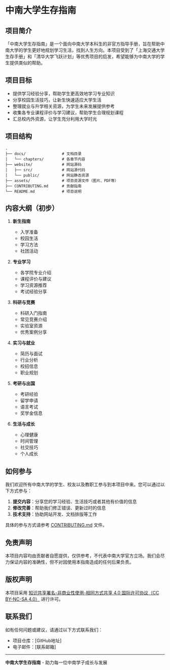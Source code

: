 # 中南大学生存指南

## 项目简介

「中南大学生存指南」是一个面向中南大学本科生的非官方指导手册，旨在帮助中南大学的学生更好地规划学习生活，找到人生方向。本项目受到了「上海交通大学生存手册」和「清华大学飞跃计划」等优秀项目的启发，希望能够为中南大学的学生提供类似的帮助。

## 项目目标

- 提供学习经验分享，帮助学生更高效地学习专业知识
- 分享校园生活技巧，让新生快速适应大学生活
- 整理就业与升学相关资源，为学生未来发展提供参考
- 收集各专业课程评价与学习建议，帮助学生合理规划课程
- 汇总校内外资源，让学生充分利用大学时光

## 项目结构

```
.
├── docs/                # 文档目录
│   └── chapters/        # 各章节内容
├── website/             # 网站源码
│   ├── src/             # 网站源代码
│   └── public/          # 网站静态资源
├── assets/              # 项目资源文件（图片、PDF等）
├── CONTRIBUTING.md      # 贡献指南
└── README.md            # 项目说明
```

## 内容大纲（初步）

1. **新生指南**
   - 入学准备
   - 校园生活
   - 学习方法
   - 社团活动

2. **专业学习**
   - 各学院专业介绍
   - 课程评价与建议
   - 学习资源推荐
   - 考试经验分享

3. **科研与竞赛**
   - 科研入门指南
   - 常见竞赛介绍
   - 实验室资源
   - 优秀案例分享

4. **实习与就业**
   - 简历与面试
   - 行业分析
   - 校招信息
   - 职业规划

5. **考研与出国**
   - 考研经验
   - 留学申请
   - 语言考试
   - 奖学金信息

6. **生活与成长**
   - 心理健康
   - 时间管理
   - 社交技巧
   - 个人成长

## 如何参与

我们欢迎所有中南大学的学生、校友以及教职工参与到本项目中来。您可以通过以下方式参与：

1. **提交内容**：分享您的学习经验、生活技巧或者其他有价值的信息
2. **修改完善**：帮助我们修正错误、更新过时的信息
3. **技术支持**：协助网站开发、文档排版等工作

具体的参与方式请参考 [CONTRIBUTING.md](./CONTRIBUTING.md) 文件。

## 免责声明

本项目内容均由贡献者自愿提供，仅供参考，不代表中南大学官方立场。我们会尽力保证内容的准确性，但不对因使用本指南造成的任何后果负责。

## 版权声明

本项目采用 [知识共享署名-非商业性使用-相同方式共享 4.0 国际许可协议（CC BY-NC-SA 4.0）](https://creativecommons.org/licenses/by-nc-sa/4.0/deed.zh) 进行许可。

## 联系我们

如有任何问题或建议，请通过以下方式联系我们：

- 项目仓库：[GitHub地址]
- 电子邮件：[联系邮箱]

---

**中南大学生存指南** - 助力每一位中南学子成长与发展